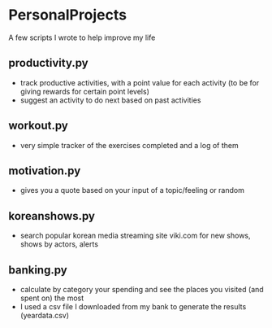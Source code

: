 # PersonalProjects

A few scripts I wrote to help improve my life

## productivity.py 
- track productive activities, with a point value for each activity (to be for giving rewards for certain point levels)
- suggest an activity to do next based on past activities

## workout.py
- very simple tracker of the exercises completed and a log of them 

## motivation.py
- gives you a quote based on your input of a topic/feeling or random

## koreanshows.py
- search popular korean media streaming site viki.com for new shows, shows by actors, alerts

## banking.py
- calculate by category your spending and see the places you visited (and spent on) the most
- I used a csv file I downloaded from my bank to generate the results (yeardata.csv)
